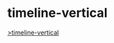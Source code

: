 # timeline-vertical

<a href="https://soldatovnikolay.github.io/timeline-vertical/" target="_blank">>timeline-vertical</a>
